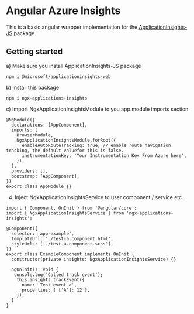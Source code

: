 # Angular Azure Insights

This is a basic angular wrapper implementation for the <a href="https://github.com/microsoft/applicationinsights-js">ApplicationInsights-JS</a> package.

## Getting started

a) Make sure you install ApplicationInsights-JS package
```
npm i @microsoft/applicationinsights-web
```

b) Install this package 
```
npm i ngx-applications-insights
```

c) Import NgxApplicationInsightsModule to you app.module imports section
```
@NgModule({
  declarations: [AppComponent],
  imports: [
    BrowserModule,
    NgxApplicationInsightsModule.forRoot({
      enableAutoRouteTracking: true, // enable route navigation tracking, the default valuefor this is false.
      instrumentationKey: 'Your Instrumentation Key From Azure here',
    }),
  ],
  providers: [],
  bootstrap: [AppComponent],
})
export class AppModule {}
```
4) Inject NgxApplicationInsightsService to user component / service etc.
```
import { Component, OnInit } from '@angular/core';
import { NgxApplicationInsightsService } from 'ngx-applications-insights';

@Component({
  selector: 'app-example',
  templateUrl: './test-a.component.html',
  styleUrls: ['./test-a.component.scss'],
})
export class ExampleComponent implements OnInit {
  constructor(private insights: NgxApplicationInsightsService) {}

  ngOnInit(): void {
   console.log('Called track event');
    this.insights.trackEvent({
      name: 'Test event a',
      properties: { ['A']: 12 },
    });
  }
}
```
